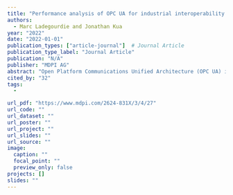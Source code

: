 ```yaml
---
title: "Performance analysis of OPC UA for industrial interoperability towards Industry 4.0"
authors:
  - Marc Ladegourdie and Jonathan Kua
year: "2022"
date: "2022-01-01"
publication_types: ["article-journal"]  # Journal Article
publication_type_label: "Journal Article"
publication: "N/A"
publisher: "MDPI AG"
abstract: "Open Platform Communications Unified Architecture (OPC UA) incorporates a wide range of features and covers most of the requirements for a platform-independent interoperability standard which can be used to transmit data and information from the factory production floor to the enterprise and management level. Due to its highly scalable and interoperable architecture, it is well-positioned for future deployment in smart embedded devices towards Industry 4.0, especially in environments where there are heterogeneous communication nodes. In this paper, we aim to evaluate the performance of OPC UA for communication in Industrial Internet of Things (IIoT) environments to better understand the technical implementation of OPC UA and the feasibility of incorporating OPC UA directly to resource-constrained edge devices. We propose an architectural system framework for OPC UA performance evaluation across a wide range of experiments. Our experimental results demonstrated the efficacy of the proposed system and evaluation framework. The OPC UA-based IIoT system architecture and budget-friendly/cost-effective testbed setup can be flexibly adopted for protocol testing, prototyping and educational purposes."
cited_by: "32"
tags:
  - 

url_pdf: "https://www.mdpi.com/2624-831X/3/4/27"
url_code: ""
url_dataset: ""
url_poster: ""
url_project: ""
url_slides: ""
url_source: ""
image:
  caption: ""
  focal_point: ""
  preview_only: false
projects: []
slides: ""
---
```

